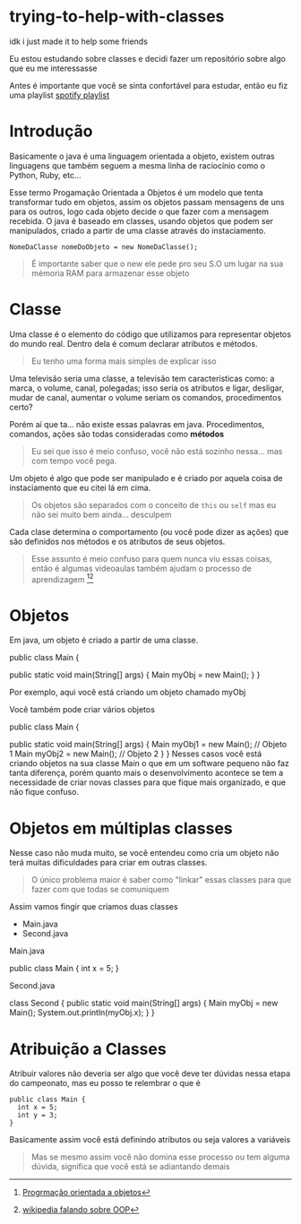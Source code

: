 # trying-to-help-with-classes
idk i just made it to help some friends

Eu estou estudando sobre classes e decidi fazer um repositório sobre algo que eu me interessasse

Antes é importante que você se sinta confortável para estudar, então eu fiz uma playlist [spotify playlist](https://open.spotify.com/playlist/02ixNQf3bohvyds3j0GvEV?si=9b30dc88b95a4c55)

# Introdução

  Basicamente o java é uma linguagem orientada a objeto, existem outras linguagens que também seguem a mesma linha de raciocínio como o Python, Ruby, etc... 
  
  Esse termo Progamação Orientada a Objetos é um modelo que tenta transformar tudo em objetos, assim os objetos passam mensagens de uns para os outros, logo cada objeto decide o que fazer com a mensagem recebida.
   O java é baseado em classes, usando objetos que podem ser manipulados, criado a partir de uma classe através do instaciamento.
   
   `NomeDaClasse nomeDoObjeto = new NomeDaClasse();`
  
> É importante saber que o new ele pede pro seu S.O um lugar na sua mémoria RAM para armazenar esse objeto

# Classe

  Uma classe é o elemento do código que utilizamos para representar objetos do mundo real. Dentro dela é comum declarar atributos e métodos.
  > Eu tenho uma forma mais simples de explicar isso
  
  Uma televisão seria uma classe, a televisão tem características como: a marca, o volume, canal, polegadas; isso seria os atributos e ligar, desligar, mudar de canal, aumentar o volume seriam os comandos, procedimentos certo?

Porém aí que ta... não existe essas palavras em java. Procedimentos, comandos, ações são todas consideradas como **métodos** 
  >Eu sei que isso é meio confuso, você não está sozinho nessa... mas com tempo você pega.

  Um objeto é algo que pode ser manipulado e é criado por aquela coisa de instaciamento que eu citei lá em cima.
  >Os objetos são separados com o conceito de `this` ou `self` mas eu não sei muito bem ainda... desculpem

  Cada clase determina o comportamento (ou você pode dizer as ações) que são definidos nos métodos e os atributos de seus objetos.

> Esse assunto é meio confuso para quem nunca viu essas coisas, então é algumas videoaulas também ajudam o processo de aprendizagem [^1][^2]

[^1]: [Progrmação orientada a objetos](https://www.youtube.com/watch?v=XlgCv5zE-L0)
[^2]: [wikipedia falando sobre OOP](https://pt.wikipedia.org/wiki/Orienta%C3%A7%C3%A3o_a_objetos)

# Objetos

Em java, um objeto é criado a partir de uma classe. 

public class Main {

  public static void main(String[] args) {
    Main myObj = new Main();
  }
}

  Por exemplo, aqui você está criando um objeto chamado myObj
  
 Você também pode criar vários objetos
 
 public class Main {


  public static void main(String[] args) {
    Main myObj1 = new Main();  // Objeto 1
    Main myObj2 = new Main();  // Objeto 2
  }
}
  Nesses casos você está criando objetos na sua classe Main o que em um software pequeno não faz tanta diferença, porém quanto mais o desenvolvimento acontece se tem a necessidade de criar novas classes para que fique mais organizado, e que não fique confuso.
  
 # Objetos em múltiplas classes
 
  Nesse caso não muda muito, se você entendeu como cria um objeto não terá muitas dificuldades para criar em outras classes.
  
  > O único problema maior é saber como "linkar" essas classes para que fazer com que todas se comuniquem

 Assim vamos fingir que criamos duas classes
  - Main.java
  - Second.java
  
  Main.java

public class Main {
  int x = 5;
}

  Second.java

class Second {
  public static void main(String[] args) {
    Main myObj = new Main();
    System.out.println(myObj.x);
  }
}
  
# Atribuição a Classes

  Atribuir valores não deveria ser algo que você deve ter dúvidas nessa etapa do campeonato, mas eu posso te relembrar o que é
    
    public class Main {
      int x = 5;
      int y = 3;
    }
 Basicamente assim você está definindo atributos ou seja valores a variáveis
> Mas se mesmo assim você não domina esse processo ou tem alguma dúvida, significa que você está se adiantando demais
